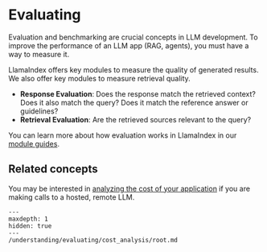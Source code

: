 # Evaluating

Evaluation and benchmarking are crucial concepts in LLM development. To improve the performance of an LLM app (RAG, agents), you must have a way to measure it.

LlamaIndex offers key modules to measure the quality of generated results. We also offer key modules to measure retrieval quality.

- **Response Evaluation**: Does the response match the retrieved context? Does it also match the query? Does it match the reference answer or guidelines?
- **Retrieval Evaluation**: Are the retrieved sources relevant to the query?

You can learn more about how evaluation works in LlamaIndex in our [module guides](/module_guides/evaluating/root.md).

## Related concepts

You may be interested in [analyzing the cost of your application](/understanding/evaluating/cost_analysis/root.md) if you are making calls to a hosted, remote LLM.

```{toctree}
---
maxdepth: 1
hidden: true
---
/understanding/evaluating/cost_analysis/root.md
```
